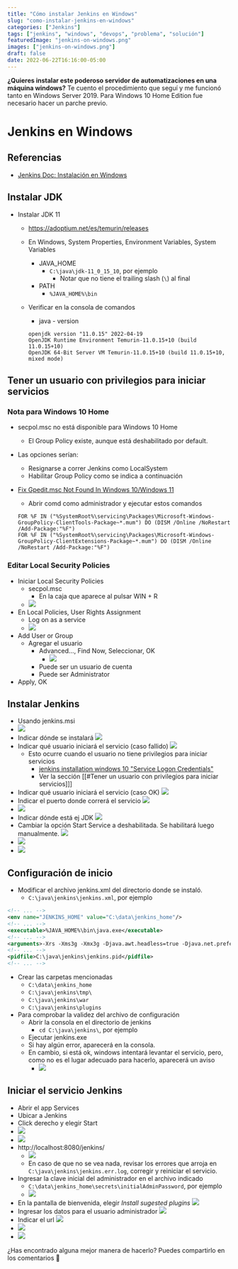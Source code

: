 ```yaml
---
title: "Cómo instalar Jenkins en Windows"
slug: "como-instalar-jenkins-en-windows"
categories: ["Jenkins"]
tags: ["jenkins", "windows", "devops", "problema", "solución"]
featuredImage: "jenkins-on-windows.png"
images: ["jenkins-on-windows.png"]
draft: false
date: 2022-06-22T16:16:00-05:00
---
```


**¿Quieres instalar este poderoso servidor de automatizaciones en una máquina windows?** Te cuento el procedimiento que seguí y me funcionó tanto en Windows Server 2019. Para Windows 10 Home Edition fue necesario hacer un parche previo.

<!--more-->

# Jenkins en Windows
## Referencias
- [Jenkins Doc: Instalación en Windows](https://www.jenkins.io/doc/book/installing/windows/)

## Instalar JDK
- Instalar JDK 11
	- https://adoptium.net/es/temurin/releases
	- En Windows, System Properties, Environment Variables, System Variables
		- JAVA_HOME
			- `C:\java\jdk-11_0_15_10`, por ejemplo
				- Notar que no tiene el trailing slash (`\`) al final
		- PATH
			- `%JAVA_HOME%\bin`
	- Verificar en la consola de comandos
		- java - version

		```
		openjdk version "11.0.15" 2022-04-19
		OpenJDK Runtime Environment Temurin-11.0.15+10 (build 11.0.15+10)
		OpenJDK 64-Bit Server VM Temurin-11.0.15+10 (build 11.0.15+10, mixed mode)
		```

## Tener un usuario con privilegios para iniciar servicios
### Nota para Windows 10 Home
- secpol.msc no está disponible para Windows 10 Home
	- El Group Policy existe, aunque está deshabilitado por default.
- Las opciones serían:
	- Resignarse a correr Jenkins como LocalSystem
	- Habilitar Group Policy como se indica a continuación
- [Fix Gpedit.msc Not Found In Windows 10/Windows 11](https://www.itechtics.com/easily-enable-group-policy-editor-gpedit-msc-in-windows-10-home-edition/)
	- Abrir comd como administrador y ejecutar estos comandos

	```batch
	FOR %F IN ("%SystemRoot%\servicing\Packages\Microsoft-Windows-GroupPolicy-ClientTools-Package~*.mum") DO (DISM /Online /NoRestart /Add-Package:"%F")
	FOR %F IN ("%SystemRoot%\servicing\Packages\Microsoft-Windows-GroupPolicy-ClientExtensions-Package~*.mum") DO (DISM /Online /NoRestart /Add-Package:"%F")
	```

### Editar Local Security Policies
- Iniciar Local Security Policies
	- secpol.msc
		- En la caja que aparece al pulsar WIN + R
	- ![](20220624111228.png)
- En Local Policies, User Rights Assignment
	- Log on as a service
	- ![](20220624111333.png)
- Add User or Group
	- Agregar el usuario
		- Advanced..., Find Now, Seleccionar, OK
			- ![](20220624111623.png)
		- Puede ser un usuario de cuenta
		- Puede ser Administrator
- Apply, OK

## Instalar Jenkins
- Usando jenkins.msi
- ![](20220624104354.png)
- Indicar dónde se instalará ![](20220624104417.png)
- Indicar qué usuario iniciará el servicio (caso fallido) ![](20220624104533.png)
	- Esto ocurre cuando el usuario no tiene privilegios para iniciar servicios
		- [jenkins installation windows 10 "Service Logon Credentials"](https://stackoverflow.com/questions/63410442/jenkins-installation-windows-10-service-logon-credentials)
		- Ver la sección [[#Tener un usuario con privilegios para iniciar servicios]]]
- Indicar qué usuario iniciará el servicio (caso OK) ![](20220624111922.png)
- Indicar el puerto donde correrá el servicio ![](20220624112221.png)
- ![](20220624112351.png)
- Indicar dónde está ej JDK ![](20220624112437.png)
- Cambiar la opción Start Service a deshabilitada. Se habilitará luego manualmente. ![](20220624112908.png)
- ![](20220624113305.png)
- ![](20220624114832.png)

## Configuración de inicio
- Modificar el archivo jenkins.xml del directorio donde se instaló.
	- `C:\java\jenkins\jenkins.xml`, por ejemplo

```xml
<!-- ... -->
<env name="JENKINS_HOME" value="C:\data\jenkins_home"/>
<!-- ... -->
<executable>%JAVA_HOME%\bin\java.exe</executable>
<!-- ... -->
<arguments>-Xrs -Xms3g -Xmx3g -Djava.awt.headless=true -Djava.net.preferIPv4Stack=true -Djava.io.tmpdir=C:\java\jenkins\tmp\ -Dorg.apache.commons.jelly.tags.fmt.timeZone=America/Lima  -Dhudson.lifecycle=hudson.lifecycle.WindowsServiceLifecycle -jar "C:\java\jenkins\Jenkins.war" --httpPort=8080 --webroot="C:\java\jenkins\war" --pluginroot="C:\java\jenkins\plugins" --prefix="/jenkins"</arguments>
<!-- ... -->
<pidfile>C:\java\jenkins\jenkins.pid</pidfile>
<!-- ... -->

```

- Crear las carpetas mencionadas
	- `C:\data\jenkins_home`
	- `C:\java\jenkins\tmp\`
	- `C:\java\jenkins\war`
	- `C:\java\jenkins\plugins`
- Para comprobar la validez del archivo de configuración
	- Abrir la consola en el directorio de jenkins
		- `cd C:\java\jenkins\`, por ejemplo
	- Ejecutar jenkins.exe
	- Si hay algún error, aparecerá en la consola.
	- En cambio, si está ok, windows intentará levantar el servicio, pero, como no es el lugar adecuado para hacerlo, aparecerá un aviso
		- ![](20220624123021.png)

## Iniciar el servicio Jenkins
- Abrir el app Services
- Ubicar a Jenkins
- Click derecho y elegir Start
- ![](20220624123346.png)
- ![](20220624123449.png)
- http://localhost:8080/jenkins/
	- ![](20220624124158.png)
	- En caso de que no se vea nada, revisar los errores que arroja en `C:\java\jenkins\jenkins.err.log`, corregir y reiniciar el servicio.
- Ingresar la clave inicial del administrador en el archivo indicado
	- `C:\data\jenkins_home\secrets\initialAdminPassword`, por ejemplo
	- ![](20220624124419.png)
- En la pantalla de bienvenida, elegir *Install sugested plugins* ![](20220624124535.png)
- Ingresar los datos para el usuario administrador ![](20220624141203.png)
- Indicar el url ![](20220624142158.png)
- ![](20220624142256.png)
- ![](20220624142332.png)

¿Has encontrado alguna mejor manera de hacerlo? Puedes compartirlo en los comentarios 🙏